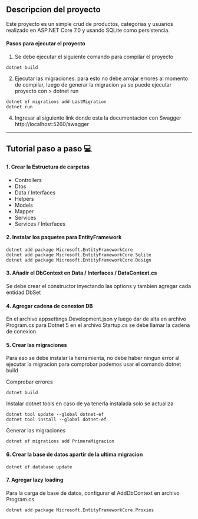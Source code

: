 ## Descripcion del proyecto

Este proyecto es un simple crud de productos, categorias y usuarios realizado en ASP.NET Core 7.0 y usando SQLite como persistencia.

#### Pasos para ejecutar el proyecto

1. Se debe ejecutar el siguiente comando para compilar el proyecto

```
dotnet build
```

2. Ejecutar las migraciones: para esto no debe arrojar errores al momento de compilar, luego de generar la migracion ya se puede ejecutar proyecto con > dotnet run

```
dotnet ef migrations add LastMigration
dotnet run
```

4. Ingresar al siguiente link donde esta la documentacion con Swagger
   http://localhost:5260/swagger

---

## Tutorial paso a paso :computer:

#### 1. Crear la Estructura de carpetas

- Controllers
- Dtos
- Data / Interfaces
- Helpers
- Models
- Mapper
- Services
- Services / Interfaces

#### 2. Instalar los paquetes para EntityFramework

```
dotnet add package Microsoft.EntityFrameworkCore
dotnet add package Microsoft.EntityFrameworkCore.Sqlite
dotnet add package Microsoft.EntityFrameworkCore.Design
```

#### 3. Añadir el DbContext en Data / Interfaces / DataContext.cs

Se debe crear el constructor inyectando las options y tambien agregar cada entidad DbSet

#### 4. Agregar cadena de conexion DB

En el archivo appsettings.Development.json y luego dar de alta en archivo Program.cs para Dotnet 5 en el archivo Startup.cs se debe llamar la cadena de conexion

#### 5. Crear las migraciones

Para eso se debe instalar la herramienta, no debe haber ningun error al ejecutar la migracion para comprobar podemos usar el comando dotnet build

Comprobar errores

```
dotnet build
```

Instalar dotnet tools en caso de ya tenerla instalada solo se actualiza

```
dotnet tool update --global dotnet-ef
dotnet tool install --global dotnet-ef
```

Generar las migraciones

```
dotnet ef migrations add PrimeraMigracion
```

#### 6. Crear la base de datos apartir de la ultima migracion

```
dotnet ef database update
```

#### 7. Agregar lazy loading

Para la carga de base de datos, configurar el AddDbContext en archivo Program.cs

```
dotnet add package Microsoft.EntityFrameworkCore.Proxies
```

